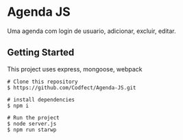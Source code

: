 # Agenda JS
Uma agenda com login de usuario, adicionar, excluir, editar.

## Getting Started
This project uses express, mongoose, webpack
```
# Clone this repository
$ https://github.com/Codfect/Agenda-JS.git

# install dependencies
$ npm i

# Run the project
$ node server.js
$ npm run starwp
```

